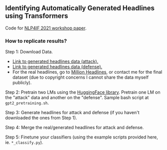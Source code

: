 ## Identifying Automatically Generated Headlines using Transformers

Code for [NLP4IF 2021 workshop paper](https://www.aclweb.org/anthology/2021.nlp4if-1.1/).

### How to replicate results?

Step 1: Download Data.
  * [Link to generated headlines data (attack).](https://drive.google.com/file/d/1pGNqrQmNxIlKDQYux9mCip-H-bSsreSY/view?usp=sharing)
  * [Link to generated headlines data (defense).](https://drive.google.com/file/d/1y_zFKSpJ2CTRnSoUq7cz3q4Ir-bERKVl/view?usp=sharing)
  * For the real headlines, go to [Million Headlines](https://www.kaggle.com/therohk/million-headlines), or contact me for the final dataset (due to copyright concerns I cannot share the data myself publicly).

Step 2: Pretrain two LMs using the [HuggingFace library](https://github.com/huggingface/transformers/tree/master/examples/language-modeling). Pretrain one LM on the "attack" data and another on the "defense". Sample bash script at `gpt2_pretraining.sh`.

Step 3: Generate headlines for attack and defense (if you haven't downloaded the ones from Step 1).

Step 4: Merge the real/generated headlines for attack and defense.

Step 5: Finetune your classifiers (using the example scripts provided here, ie. `*_classify.py`).
